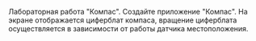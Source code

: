 Лабораторная работа "Компас". Создайте приложение "Компас". На экране отображается циферблат компаса, вращение циферблата осуществляется в зависимости от работы датчика местоположения.
